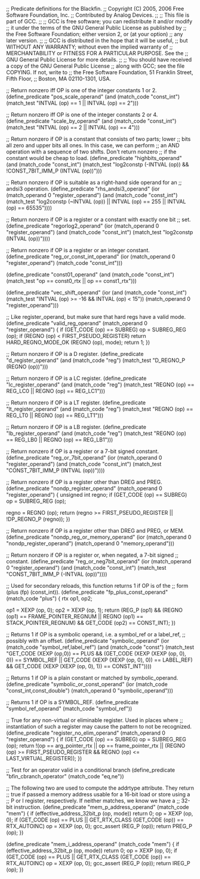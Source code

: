 ;; Predicate definitions for the Blackfin.
;; Copyright (C) 2005, 2006  Free Software Foundation, Inc.
;; Contributed by Analog Devices.
;;
;; This file is part of GCC.
;;
;; GCC is free software; you can redistribute it and/or modify
;; it under the terms of the GNU General Public License as published by
;; the Free Software Foundation; either version 2, or (at your option)
;; any later version.
;;
;; GCC is distributed in the hope that it will be useful,
;; but WITHOUT ANY WARRANTY; without even the implied warranty of
;; MERCHANTABILITY or FITNESS FOR A PARTICULAR PURPOSE.  See the
;; GNU General Public License for more details.
;;
;; You should have received a copy of the GNU General Public License
;; along with GCC; see the file COPYING.  If not, write to
;; the Free Software Foundation, 51 Franklin Street, Fifth Floor,
;; Boston, MA 02110-1301, USA.

;; Return nonzero iff OP is one of the integer constants 1 or 2.
(define_predicate "pos_scale_operand"
  (and (match_code "const_int")
       (match_test "INTVAL (op) == 1 || INTVAL (op) == 2")))

;; Return nonzero iff OP is one of the integer constants 2 or 4.
(define_predicate "scale_by_operand"
  (and (match_code "const_int")
       (match_test "INTVAL (op) == 2 || INTVAL (op) == 4")))

;; Return nonzero if OP is a constant that consists of two parts; lower
;; bits all zero and upper bits all ones.  In this case, we can perform
;; an AND operation with a sequence of two shifts.  Don't return nonzero
;; if the constant would be cheap to load.
(define_predicate "highbits_operand"
  (and (match_code "const_int")
       (match_test "log2constp (-INTVAL (op)) && !CONST_7BIT_IMM_P (INTVAL (op))")))

;; Return nonzero if OP is suitable as a right-hand side operand for an
;; andsi3 operation.
(define_predicate "rhs_andsi3_operand"
  (ior (match_operand 0 "register_operand")
       (and (match_code "const_int")
	    (match_test "log2constp (~INTVAL (op)) || INTVAL (op) == 255 || INTVAL (op) == 65535"))))

;; Return nonzero if OP is a register or a constant with exactly one bit
;; set.
(define_predicate "regorlog2_operand"
  (ior (match_operand 0 "register_operand")
       (and (match_code "const_int")
	    (match_test "log2constp (INTVAL (op))"))))

;; Return nonzero if OP is a register or an integer constant.
(define_predicate "reg_or_const_int_operand"
  (ior (match_operand 0 "register_operand")
       (match_code "const_int")))

(define_predicate "const01_operand"
  (and (match_code "const_int")
       (match_test "op == const0_rtx || op == const1_rtx")))

(define_predicate "vec_shift_operand"
  (ior (and (match_code "const_int")
	    (match_test "INTVAL (op) >= -16 && INTVAL (op) < 15"))
       (match_operand 0 "register_operand")))

;; Like register_operand, but make sure that hard regs have a valid mode.
(define_predicate "valid_reg_operand"
  (match_operand 0 "register_operand")
{
  if (GET_CODE (op) == SUBREG)
    op = SUBREG_REG (op);
  if (REGNO (op) < FIRST_PSEUDO_REGISTER)
    return HARD_REGNO_MODE_OK (REGNO (op), mode);
  return 1;
})

;; Return nonzero if OP is a D register.
(define_predicate "d_register_operand"
  (and (match_code "reg")
       (match_test "D_REGNO_P (REGNO (op))")))

;; Return nonzero if OP is a LC register.
(define_predicate "lc_register_operand"
  (and (match_code "reg")
       (match_test "REGNO (op) == REG_LC0 || REGNO (op) == REG_LC1")))

;; Return nonzero if OP is a LT register.
(define_predicate "lt_register_operand"
  (and (match_code "reg")
       (match_test "REGNO (op) == REG_LT0 || REGNO (op) == REG_LT1")))

;; Return nonzero if OP is a LB register.
(define_predicate "lb_register_operand"
  (and (match_code "reg")
       (match_test "REGNO (op) == REG_LB0 || REGNO (op) == REG_LB1")))

;; Return nonzero if OP is a register or a 7-bit signed constant.
(define_predicate "reg_or_7bit_operand"
  (ior (match_operand 0 "register_operand")
       (and (match_code "const_int")
	    (match_test "CONST_7BIT_IMM_P (INTVAL (op))"))))

;; Return nonzero if OP is a register other than DREG and PREG.
(define_predicate "nondp_register_operand"
  (match_operand 0 "register_operand")
{
  unsigned int regno;
  if (GET_CODE (op) == SUBREG)
    op = SUBREG_REG (op);

  regno = REGNO (op);
  return (regno >= FIRST_PSEUDO_REGISTER || !DP_REGNO_P (regno));
})

;; Return nonzero if OP is a register other than DREG and PREG, or MEM.
(define_predicate "nondp_reg_or_memory_operand"
  (ior (match_operand 0 "nondp_register_operand")
       (match_operand 0 "memory_operand")))

;; Return nonzero if OP is a register or, when negated, a 7-bit signed
;; constant.
(define_predicate "reg_or_neg7bit_operand"
  (ior (match_operand 0 "register_operand")
       (and (match_code "const_int")
	    (match_test "CONST_7BIT_IMM_P (-INTVAL (op))"))))

;; Used for secondary reloads, this function returns 1 if OP is of the
;; form (plus (fp) (const_int)).
(define_predicate "fp_plus_const_operand"
  (match_code "plus")
{
  rtx op1, op2;

  op1 = XEXP (op, 0);
  op2 = XEXP (op, 1);
  return (REG_P (op1)
	  && (REGNO (op1) == FRAME_POINTER_REGNUM
	      || REGNO (op1) == STACK_POINTER_REGNUM)
	  && GET_CODE (op2) == CONST_INT);
})

;; Returns 1 if OP is a symbolic operand, i.e. a symbol_ref or a label_ref,
;; possibly with an offset.
(define_predicate "symbolic_operand"
  (ior (match_code "symbol_ref,label_ref")
       (and (match_code "const")
	    (match_test "GET_CODE (XEXP (op,0)) == PLUS
			 && (GET_CODE (XEXP (XEXP (op, 0), 0)) == SYMBOL_REF
			     || GET_CODE (XEXP (XEXP (op, 0), 0)) == LABEL_REF)
			 && GET_CODE (XEXP (XEXP (op, 0), 1)) == CONST_INT"))))

;; Returns 1 if OP is a plain constant or matched by symbolic_operand.
(define_predicate "symbolic_or_const_operand"
  (ior (match_code "const_int,const_double")
       (match_operand 0 "symbolic_operand")))

;; Returns 1 if OP is a SYMBOL_REF.
(define_predicate "symbol_ref_operand"
  (match_code "symbol_ref"))

;; True for any non-virtual or eliminable register.  Used in places where
;; instantiation of such a register may cause the pattern to not be recognized.
(define_predicate "register_no_elim_operand"
  (match_operand 0 "register_operand")
{
  if (GET_CODE (op) == SUBREG)
    op = SUBREG_REG (op);
  return !(op == arg_pointer_rtx
	   || op == frame_pointer_rtx
	   || (REGNO (op) >= FIRST_PSEUDO_REGISTER
	       && REGNO (op) <= LAST_VIRTUAL_REGISTER));
})

;; Test for an operator valid in a conditional branch
(define_predicate "bfin_cbranch_operator"
  (match_code "eq,ne"))

;; The following two are used to compute the addrtype attribute.  They return
;; true if passed a memory address usable for a 16-bit load or store using a
;; P or I register, respectively.  If neither matches, we know we have a
;; 32-bit instruction.
(define_predicate "mem_p_address_operand"
  (match_code "mem")
{
  if (effective_address_32bit_p (op, mode))
    return 0;
  op = XEXP (op, 0);
  if (GET_CODE (op) == PLUS || GET_RTX_CLASS (GET_CODE (op)) == RTX_AUTOINC)
    op = XEXP (op, 0);
  gcc_assert (REG_P (op));
  return PREG_P (op);
})

(define_predicate "mem_i_address_operand"
  (match_code "mem")
{
  if (effective_address_32bit_p (op, mode))
    return 0;
  op = XEXP (op, 0);
  if (GET_CODE (op) == PLUS || GET_RTX_CLASS (GET_CODE (op)) == RTX_AUTOINC)
    op = XEXP (op, 0);
  gcc_assert (REG_P (op));
  return IREG_P (op);
})
